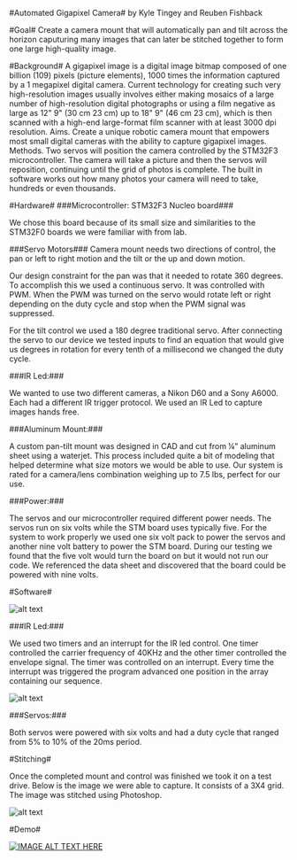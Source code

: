 #Automated Gigapixel Camera#
by Kyle Tingey and Reuben Fishback

#Goal#
Create a camera mount that will automatically pan and tilt across the horizon caputuring many images that can later be stitched together 
to form one large high-quality image.

#Background#
A gigapixel image is a digital image bitmap composed of one billion (109) pixels (picture elements), 1000 times the information captured 
by a 1 megapixel digital camera. Current technology for creating such very high-resolution images usually involves either making mosaics 
of a large number of high-resolution digital photographs or using a film negative as large as 12" 9" (30 cm 23 cm) up to 18" 9" (46 cm 23 
cm), which is then scanned with a high-end large-format film scanner with at least 3000 dpi resolution. Aims. Create a unique robotic 
camera mount that empowers most small digital cameras with the ability to capture gigapixel images. Methods. Two servos will position the 
camera controlled by the STM32F3 microcontroller. The camera will take a picture and then the servos will reposition, continuing until the
grid of photos is complete. The built in software works out how many photos your camera will need to take, hundreds or even thousands.  

#Hardware#
###Microcontroller: STM32F3 Nucleo board###

We chose this board because of its small size and similarities to the STM32F0 boards we were familiar with from lab.

###Servo Motors###
Camera mount needs two directions of control, the pan or left to right motion and the tilt or the up and down motion. 

Our design constraint for the pan was that it needed to rotate 360 degrees. To accomplish this we used a continuous servo. It was controlled with PWM. When the PWM was turned on the servo would rotate left or right depending on the duty cycle and stop when the PWM signal was suppressed.

For the tilt control we used a 180 degree traditional servo. After connecting the servo to our device we tested inputs to find an equation that would give us degrees in rotation for every tenth of a millisecond we changed the duty cycle.

###IR Led:###

We wanted to use two different cameras, a Nikon D60 and a Sony A6000. Each had a different IR trigger protocol. We used an IR Led to capture images hands free.

###Aluminum Mount:###

A custom pan-tilt mount was designed in CAD and cut from ¼” aluminum sheet using a waterjet.  This process included quite a bit of modeling that helped determine what size motors we would be able to use. Our system is rated for a camera/lens combination weighing up to 7.5 lbs, perfect for our use.  

###Power:###

The servos and our microcontroller required different power needs. The servos run on six volts while the STM board uses typically five. For the system to work properly we used one six volt pack to power the servos and another nine volt battery to power the STM board. During our testing we found that the five volt would turn the board on but it would not run our code. We referenced the data sheet and discovered that the board could be powered with nine volts.

#Software#

![alt text](https://github.com/ktingey/portfolio/blob/master/giga.pix/diagrams/component%20level%20diagram.png)

###IR Led:###

We used two timers and an interrupt for the IR led control. One timer controlled the carrier frequency of 40KHz and the other timer controlled the envelope signal. The timer was controlled on an interrupt. Every time the interrupt was triggered the program advanced one position in the array containing our sequence.

![alt text](https://github.com/ktingey/portfolio/blob/master/giga.pix/diagrams/IR_OUT%20diagram.png)


###Servos:###

Both servos were powered with six volts and had a duty cycle that ranged from 5% to 10% of the 20ms period.

#Stitching#

Once the completed mount and control was finished we took it on a test drive. Below is the image we were able to capture. It consists of a 3X4 grid. The image was stitched using Photoshop.

![alt text](https://github.com/ktingey/portfolio/blob/master/giga.pix/results/NikonD60PanoFromU.jpg)

#Demo#

[![IMAGE ALT TEXT HERE](http://img.youtube.com/vi/iDO9gcb2CD4/0.jpg)](https://www.youtube.com/watch?v=iDO9gcb2CD4)
